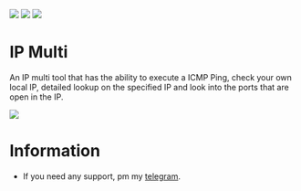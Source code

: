 ![](https://img.shields.io/github/watchers/qro/ip-multi?style=social) ![](https://img.shields.io/github/stars/qro/ip-multi?style=social) ![](https://img.shields.io/github/forks/qro/ip-multi?style=social)

# IP Multi
An IP multi tool that has the ability to execute a ICMP Ping, check your own local IP, detailed lookup on the specified IP and look into the ports that are open in the IP.

![](https://cdn.discordapp.com/attachments/631162287968747550/852356764497608724/unknown.png)

# Information
- If you need any support, pm my <a href="https://t.me/aflozza">telegram</a>.
